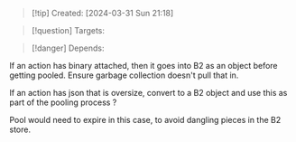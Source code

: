 
>[!tip] Created: [2024-03-31 Sun 21:18]

>[!question] Targets: 

>[!danger] Depends: 

If an action has binary attached, then it goes into B2 as an object before getting pooled.
Ensure garbage collection doesn't pull that in.

If an action has json that is oversize, convert to a B2 object and use this as part of the pooling process ?

Pool would need to expire in this case, to avoid dangling pieces in the B2 store.